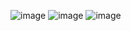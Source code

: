 ![image](https://user-images.githubusercontent.com/122611579/216775685-9a13b776-7157-4a11-87fd-7da3bf0c8085.png)
![image](https://user-images.githubusercontent.com/122611579/216775702-3f94d014-56d0-4f3c-aea2-09f1bc47d015.png)
![image](https://user-images.githubusercontent.com/122611579/216775759-a1c33f67-af42-473d-8258-ffb4ac559b7e.png)
